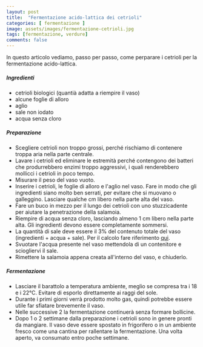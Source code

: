 ```yaml
---
layout: post
title:  "Fermentazione acido-lattica dei cetrioli"
categories: [ fermentazione ]
image: assets/images/fermentazione-cetrioli.jpg
tags: [fermentazione, verdure]
comments: false
---
```

In questo articolo vediamo, passo per passo, come perparare i cetrioli per la fermentazione acido-lattica.

##### Ingredienti

- cetrioli biologici (quantià adatta a riempire il vaso)
- alcune foglie di alloro
- aglio
- sale non iodato
- acqua senza cloro

##### Preparazione

- Scegliere cetrioli non troppo grossi, perché rischiamo di contenere troppa aria nella parte centrale.
- Lavare i cetrioli ed eliminare le estremità perché contengono dei batteri che produrrebbero enzimi troppo aggressivi, i quali renderebbero mollicci i cetrioli in poco tempo.
- Misurare il peso del vaso vuoto.
- Inserire i cetrioli, le foglie di alloro e l'aglio nel vaso. Fare in modo che gli ingredienti siano molto ben serrati, per evitare che si muovano o galleggino. Lasciare qualche cm libero nella parte alta del vaso.
- Fare un buco in mezzo per il lungo dei cetrioli con uno stuzzicadente per aiutare la penetrazione della salamoia.
- Riempire di acqua senza cloro, lasciando almeno 1 cm libero nella parte alta. Gli ingredienti devono essere completamente sommersi.
- La quantità di sale deve essere il 3% del contenuto totale del vaso (ingredienti + acqua + sale). Per il calcolo fare riferimento [qui](../calcolo-sale-fermentazione).
- Svuotare l'acqua presente nel vaso mettendola di un contenitore e sciogliervi il sale.
- Rimettere la salamoia appena creata all'interno del vaso, e chiuderlo.

##### Fermentazione

- Lasciare il barattolo a temperatura ambiente, meglio se compresa tra i 18 e i 22°C. Evitare di esporlo direttamente ai raggi del sole.
- Durante i primi giorni verrà prodotto molto gas, quindi potrebbe essere utile far sfiatare brevemente il vaso.
- Nelle successive 2 la fermentazione continuerà senza formare bollicine.
- Dopo 1 o 2 settimane dalla preparazione i cetrioli sono in genere pronti da mangiare. Il vaso deve essere spostato in frigorifero o in un ambiente fresco come una cantina per rallentare la fermentazione. Una volta aperto, va consumato entro poche settimane.

